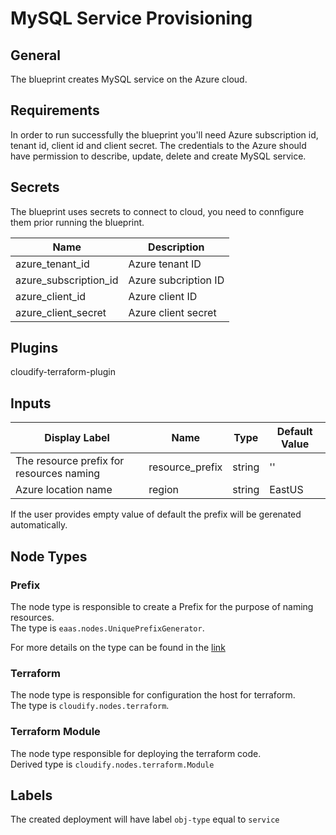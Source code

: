 # MySQL Service Provisioning

## General

The blueprint creates MySQL service on the Azure cloud.

## Requirements

In order to run successfully the blueprint you'll need Azure subscription id, tenant id, client id and client secret. The credentials to the Azure should have permission to describe, update, delete and create MySQL service.

## Secrets

The blueprint uses secrets to connect to cloud, you need to connfigure them prior running the blueprint.


| Name                  | Description                                                                        |
| --------------------- | ---------------------------------------------------------------------------------- |
| azure_tenant_id       | Azure tenant ID                                                                    |
| azure_subscription_id | Azure subcription ID                                                               |
| azure_client_id       | Azure client ID                                                                    |
| azure_client_secret   | Azure client secret                                                                |

## Plugins

cloudify-terraform-plugin

## Inputs

| Display Label                            | Name            | Type   | Default Value  |
| ---------------------------------------- | ----------------| ------ | -------------- |
| The resource prefix for resources naming | resource_prefix | string | ''             |
| Azure location name                      | region          | string | EastUS         |

If the user provides empty value of default the prefix will be gerenated automatically.


## Node Types

### Prefix
The node type is responsible to create a Prefix for the purpose of naming resources.\
The type is `eaas.nodes.UniquePrefixGenerator`.

For more details on the type can be found in the [link](https://github.com/cloudify-community/eaas-example/blob/master/utils/custom_types.yaml)

### Terraform
The node type is responsible for configuration the host for terraform.\
The type is `cloudify.nodes.terraform`.

### Terraform Module
The node type responsible for deploying the terraform code.\
Derived type is `cloudify.nodes.terraform.Module`

## Labels

The created deployment will have label `obj-type` equal to `service`